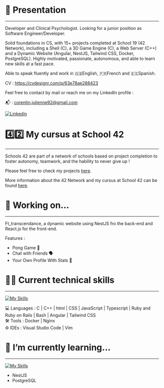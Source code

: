 <!--
**Corentin-Julienne/Corentin-Julienne** is a ✨ _special_ ✨ repository because its `README.md` (this file) appears on your GitHub profile.

Here are some ideas to get you started:

- 🔭 I’m currently working on ...
- 🌱 I’m currently learning ...
- 👯 I’m looking to collaborate on ...
- 🤔 I’m looking for help with ...
- 💬 Ask me about ...
- 📫 How to reach me: ...
- 😄 Pronouns: ...
- ⚡ Fun fact: ...
-->

# 👤 Presentation
---

Developer and Clinical Psychologist. Looking for a junior position as Software Engineer/Developer.

Solid foundations in CS, with 15+ projects completed at School 19 (42 Network), including a Shell (C), a 3D Game Engine (C), a Web Server (C++) and a Dynamic Website (Angular, NestJS, Tailwind CSS, Docker, PostgreSQL). Highly motivated, passionate, autonomous, and able to learn new skills at a fast pace. 

Able to speak fluently and work in 🇬🇧English, 🇫🇷French and 🇪🇸Spanish.

CV : https://cvdesignr.com/p/63e78ae288423

Feel free to contact by mail or reach me on my LinkedIn profile :

📬 : corentin.julienne92@gmail.com

[![Linkedin](https://img.shields.io/badge/LinkedIn-0077B5?style=for-the-badge&logo=linkedin&logoColor=white)](https://www.linkedin.com/in/corentin-julienne-260658146/)

# 4️⃣2️⃣ My cursus at School 42
---
Schools 42 are part of a network of schools based on project completion to foster autonomy, teamwork, and the hability to never give up !

Please feel free to check my projects [here](https://github.com/Corentin-Julienne/School42).  

More information about the 42 Network and my cursus at School 42 can be found [here](https://github.com/Corentin-Julienne/School42).

# 🔭 Working on...
---

Ft_transcendance, a dynamic website using NestJS fro the back-end and React.js for the front-end.

Features : 

- Pong Game 🏓
- Chat with Friends 🗣️
- Your Own Profile With Stats 🔢

# 👨‍💻 Current technical skills
---

[![My Skills](https://skillicons.dev/icons?i=c,cpp,html,css,js,ts,ruby,rails,git,github,bash,vscode,vim,docker,nginx)](https://skillicons.dev)

💻  Languages : C | C++ | html | CSS | JavaScript | Typescript | Ruby and Ruby on Rails | Bash | Angular | Tailwind CSS <br>
🛠️  Tools     : Docker | Nginx <br>
⚙️   IDEs      : Visual Studio Code | Vim <br>

# 🌱 I’m currently learning...
---

[![My Skills](https://skillicons.dev/icons?i=react,nestjs,postgres)](https://skillicons.dev)

- NestJS
- PostgreSQL



